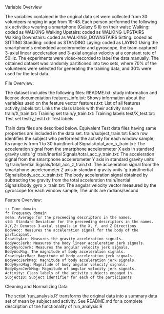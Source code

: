Variable Overview

The variables contained in the original data set were collected from 30 volunteers ranging in age from 19-48. Each person performed the following six activities wearing a smartphone (Galaxy S II) on their waist:
    Walking: coded as WALKING
    Walking Upstairs: coded as WALKING_UPSTAIRS
    Walking Downstairs: coded as WALKING_DOWNSTAIRS
    Sitting: coded as SITTING
    Standing: coded as STANDING
    Laying: coded as LAYING
Using the smartphone's embedded accelerometer and gyroscope, the team captured 3-axial linear acceleration and 3-axial angular velocity at a constant rate of 50Hz. The experiments were video-recorded to label the data manually. The obtained dataset was randomly partitioned into two sets, where 70% of the volunteers were selected for generating the training data, and 30% were used for the test data.


File Overview:

The dataset includes the following files:
    README.txt: study information and license documentation
    features_info.txt: Shows information about the variables used on the feature vector
    features.txt: List of all features
    activity_labels.txt: Links the class labels with their activity name
    train/X_train.txt: Training set
    train/y_train.txt: Training labels
    test/X_test.txt: Test set
    test/y_test.txt: Test labels

Train data files are described below. Equivalent Test data files having same properties are included in the data set.
    train/subject_train.txt: Each row identifies the subject who performed the activity for each window sample; Its range is from 1 to 30
    train/Inertial Signals/total_acc_x_train.txt: The acceleration signal from the smartphone accelerometer X axis in standard gravity units 'g'
    train/Inertial Signals/total_acc_y_train.txt: The acceleration signal from the smartphone accelerometer Y axis in standard gravity units 'g
    train/Inertial Signals/total_acc_z_train.txt: The acceleration signal from the smartphone accelerometer Z axis in standard gravity units 'g
    train/Inertial Signals/body_acc_x_train.txt: The body acceleration signal obtained by subtracting the gravity from the total acceleration
    train/Inertial Signals/body_gyro_x_train.txt: The angular velocity vector measured by the gyroscope for each window sample; The units are radians/second

Feature Overview:
    
    t: Time domain
    f: Frequency domain
    mean: Average for the preceeding descriptors in the names.
    std: Standard Deviation for the preceeding descriptors in the names.
    X,Y,Z: Denotes 3-axial signals in the X, Y, and Z Directions
    BodyAcc: Measures the acceleration signal for the body of the participant.
    GravityAcc: Measures the gravity acceleration signals.
    BodyAccJerk: Measures the body linear acceleration jerk signals.
    BodyGyroJerk: Measures the angular velocity jerk signals.
    BodyAccMag: The magnitude of body acceleration signals.
    GravityAccMag: Magnitude of body acceleration jerk signals.
    BodyAccJerkMag: Magnitude of body acceleration jerk signals.
    BodyGyroMag: Magnitude of body angular velocity signals.
    BodyGyroJerkMag: Magnitude of angular velocity jerk signals.
    Activity: Class labels of the activity subjects engaged in.
    SubjectID: Subject identifier for each of the participants

Cleaning and Normalizing Data

The script 'run_analysis.R' transforms the original data into a summary data set of mean by subject and activity.
See README.md for a complete description of tne functionality of run_analysis.R

